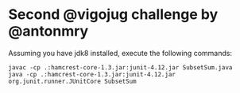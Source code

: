 # Second @vigojug challenge by @antonmry

Assuming you have jdk8 installed, execute the following commands:

```
javac -cp .:hamcrest-core-1.3.jar:junit-4.12.jar SubsetSum.java
java -cp .:hamcrest-core-1.3.jar:junit-4.12.jar org.junit.runner.JUnitCore SubsetSum
```
